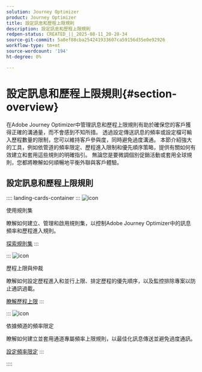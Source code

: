 ```yaml
---
solution: Journey Optimizer
product: Journey Optimizer
title: 設定訊息和歷程上限規則
description: 設定訊息和歷程上限規則
redpen-status: CREATED_||_2025-08-11_20-28-34
source-git-commit: 5a8ef88cba254241933607ca59156d35e0e92926
workflow-type: tm+mt
source-wordcount: '194'
ht-degree: 0%

---
```



# 設定訊息和歷程上限規則{#section-overview}

在Adobe Journey Optimizer中管理訊息和歷程上限規則有助於確保您的客戶獲得正確的溝通量，而不會感到不知所措。 透過設定傳送訊息的頻率或設定檔可輸入歷程數量的限制，您可以維持客戶參與度，同時避免過度溝通。 本節介紹強大的工具，例如依管道的頻率限定、歷程進入限制和優先順序策略，提供有關如何有效建立和套用這些規則的明確指引。 無論您是要微調個別促銷活動或套用全球規則，您都將瞭解如何順暢地平衡外聯與客戶體驗。

## 設定訊息和歷程上限規則

:::: landing-cards-container
:::
![icon](https://cdn.experienceleague.adobe.com/icons/gear.svg)

使用規則集

瞭解如何建立、管理和啟用規則集，以控制Adobe Journey Optimizer中的訊息頻率和歷程進入規則。

[探索規則集](../using/conflict-prioritization/rule-sets.md)
:::

:::
![icon](https://cdn.experienceleague.adobe.com/icons/list-check.svg)

歷程上限與仲裁

瞭解如何設定歷程進入和並行上限、排定歷程的優先順序，以及監控排除專案以防止通訊過載。

[瞭解歷程上限](../using/conflict-prioritization/journey-capping.md)
:::

:::
![icon](https://cdn.experienceleague.adobe.com/icons/circle-play.svg)

依據頻道的頻率限定

瞭解如何建立並套用通道專屬頻率上限規則，以最佳化訊息傳送並避免過度通訊。

[設定頻率限定](../using/conflict-prioritization/channel-capping.md)
:::

::::

